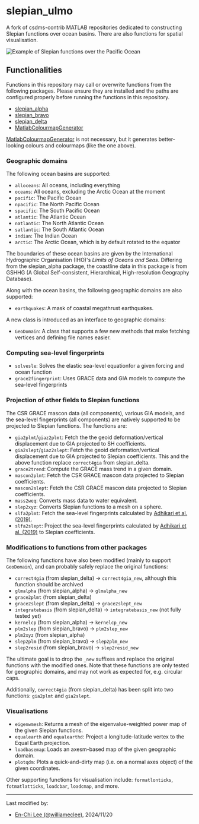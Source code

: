 # slepian_ulmo

A fork of csdms-contrib MATLAB repositories dedicated to constructing Slepian functions over ocean basins.
There are also functions for spatial visualisation.

![Example of Slepian functions over the Pacific Ocean](images/cover.svg)

## Functionalities

Functions in this repository may call or overwrite functions from the following packages. Please ensure they are installed and the paths are configured properly before running the functions in this repository.

- [slepian_alpha](https://github.com/csdms-contrib/slepian_alpha.git)
- [slepian_bravo](https://github.com/csdms-contrib/slepian_bravo.git)
- [slepian_delta](https://github.com/csdms-contrib/slepian_delta.git)
- [MatlabColourmapGenerator](https://github.com/williameclee/MatlabColourmapGenerator)

[MatlabColourmapGenerator](https://github.com/williameclee/MatlabColourmapGenerator) is not necessary, but it generates better-looking colours and colourmaps (like the one above).

### Geographic domains

The following ocean basins are supported:

- `alloceans`: All oceans, including everything
- `oceans`: All oceans, excluding the Arctic Ocean at the moment
- `pacific`: The Pacific Ocean
- `npacific`: The North Pacific Ocean
- `spacific`: The South Pacific Ocean
- `atlantic`: The Atlantic Ocean
- `natlantic`: The North Atlantic Ocean
- `satlantic`: The South Atlantic Ocean
- `indian`: The Indian Ocean
- `arctic`: The Arctic Ocean, which is by default rotated to the equator

The boundaries of these ocean basins are given by the International Hydrographic Organisation (IHO)'s *Limits of Oceans and Seas*.
Differing from the slepian_alpha package, the coastline data in this package is from GSHHG (A Global Self-consistent, Hierarchical, High-resolution Geography Database).

Along with the ocean basins, the following geographic domains are also supported:

- `earthquakes`: A mask of coastal megathrust earthquakes.

A new class is introduced as an interface to geographic domains:

- `GeoDomain`: A class that supports a few new methods that make fetching vertices and defining file names easier.

### Computing sea-level fingerprints

- `solvesle`: Solves the elastic sea-level equationfor a given forcing and ocean function
- `grace2fingerprint`: Uses GRACE data and GIA models to compute the sea-level fingerprints

### Projection of other fields to Slepian functions

The CSR GRACE mascon data (all components), various GIA models, and the sea-level fingerprints (all components) are natively supported to be projected to Slepian functions. The functions are:

- `gia2plmt`/`giaz2plmt`: Fetch the the geoid deformation/vertical displacement due to GIA projected to SH coefficients.
- `gia2slept`/`giaz2slept`: Fetch the geoid deformation/vertical displacement due to GIA projected to Slepian coefficients. This and the above function replace `correct4gia` from slepian_delta.
- `grace2trend`: Compute the GRACE mass trend in a given domain.
- `mascon2plmt`: Fetch the CSR GRACE mascon data projected to Slepian coefficients.
- `mascon2slept`: Fetch the CSR GRACE mascon data projected to Slepian coefficients.
- `mass2weq`: Converts mass data to water equivalent.
- `slep2xyz`: Converts Slepian functions to a mesh on a sphere.
- `slfa2plmt`: Fetch the sea-level fingerprints calculated by [Adhikari et al. (2019)](https://doi.org/10.5194/essd-11-629-2019).
- `slfa2slept`: Project the sea-level fingerprints calculated by [Adhikari et al. (2019)](https://doi.org/10.5194/essd-11-629-2019) to Slepian coefficients.

### Modifications to functions from other packages

The following functions have also been modified (mainly to support `GeoDomain`), and can probably safely replace the original functions:

- `correct4gia` (from slepian_delta) → `correct4gia_new`, although this function should be archived
- `glmalpha` (from slepian_alpha) → `glmalpha_new`
- `grace2plmt` (from slepian_delta)
- `grace2slept` (from slepian_delta) → `grace2slept_new`
- `integratebasis` (from slepian_delta) → `integratebasis_new` (not fully tested yet)
- `kernelcp` (from slepian_alpha) → `kernelcp_new`
- `plm2slep` (from slepian_bravo) → `plm2slep_new`
- `plm2xyz` (from slepian_alpha)
- `slep2plm` (from slepian_bravo) → `slep2plm_new`
- `slep2resid` (from slepian_bravo) → `slep2resid_new`

The ultimate goal is to drop the `_new` suffixes and replace the original functions with the modified ones. Note that these functions are only tested for geographic domains, and may not work as expected for, e.g. circular caps.

Additionally, `correct4gia` (from slepian_delta) has been split into two functions: `gia2plmt` and `gia2slept`.

### Visualisations

- `eigenwmesh`: Returns a mesh of the eigenvalue-weighted power map of the given Slepian functions.
- `equalearth` and `equalearthd`: Project a longitude-latitude vertex to the Equal Earth projection.
- `loadbasemap`: Loads an axesm-based map of the given geographic domain.
- `plotqdm`: Plots a quick-and-dirty map (i.e. on a normal axes object) of the given coordinates.

Other supporting functions for visualisation include:
`formatlonticks`, `fotmatlatticks`, `loadcbar`, `loadcmap`, and more.

---
Last modified by:

- [En-Chi Lee (@williameclee)](https://github.com/williameclee), 2024/11/20

